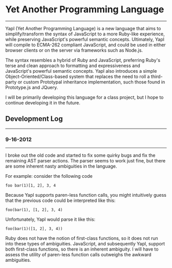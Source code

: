 # Yet Another Programming Language
---

Yapl (Yet Another Programming Language) is a new language that aims to simplify/transform the syntax of JavaScript
to a more Ruby-like experience, while preserving JavaScript's powerful semantic concepts.  Ultimately, Yapl will compile to ECMA-262 compliant JavaScript, and could be used in either browser clients or on the server via frameworks such as Node.js.

The syntax resembles a hybrid of Ruby and JavaScript, preferring Ruby's terse and clean approach to formatting and
expressiveness and JavaScript's powerful semantic concepts.  Yapl also introduces a simple Object-Oriented/Class-based system that replaces the need to roll a third-party or custom Prototypal inheritance implementation, such those found in Prototype.js and JQuery.

I will be primarily developing this language for a class project, but I hope to continue developing it in the future.

## Development Log
---
### 9-16-2012
---
I broke out the old code and started to fix some quirky bugs and fix the remaining AST parser actions.  The parser seems
to work just fine, but there are some inherent nasty ambiguities in the language.

For example: consider the following code

    foo bar(1)[1, 2], 3, 4

Because Yapl supports paren-less function calls, you might intuitively guess that the previous code could be interpreted like this:

    foo(bar(1), [1, 2], 3, 4)

Unfortunately, Yapl would parse it like this:

    foo(bar(1)([1, 2], 3, 4))

Ruby does not have the notion of first-class functions, so it does not run into these types of ambiguities.
JavaScript, and subsequently Yapl, support both first-class functions, so there is an inherent ambiguity.  I
will have to assess the utility of paren-less function calls outweighs the awkward ambiguities.